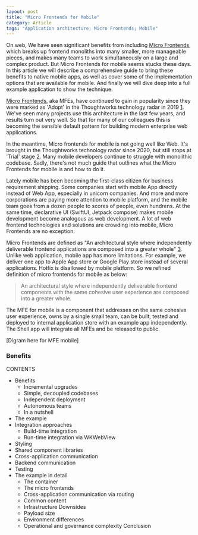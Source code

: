 ```yaml
---
layout: post
title: "Micro Frontends for Mobile"
category: Article
tags: "Application architecture; Micro Frontends; Mobile"
---
```


On web, We have seen significant benefits from including [Micro Frontends][Micro_Frontends], which breaks up frontend monoliths into many smaller, more manageable pieces, and makes many teams to work simultaneously on a large and complex product. But Micro Frontends for mobile seems stucks these days. In this article we will describe a comprehensive guide to bring these benefits to native mobile apps, as well as cover some of the implementation options that are available for mobile. And finally we will dive deep into a full example application to show the technique.

<!-- more -->

[Micro Frontends][Micro_Frontends], aka MFEs, have continued to gain in popularity since they were marked as 'Adopt' in the Thoughtworks technology radar in 2019 [1][Technology_Radar_Micro_Frontends]. We've seen many projects use this architecture in the last few years, and results turn out very well. So that for many of our colleagues this is becoming the sensible default pattern for building modern enterprise web applications.

In the meantime, Micro frontends for mobile is not going well like Web. It's brought in the Thoughtworks technology radar since 2020, but still stops at 'Trial' stage [2][Technology_Radar_Micro_Frontends_For_Mobile]. Many mobile developers continue to struggle with monolithic codebase. Sadly, there's not much guide that outlines what the Micro Frontends for mobile is and how to do it.

Lately mobile has been becoming the first-class citizen for business requirement shipping. Some companies start with mobile App directly instead of Web App, especially in unicorn companies. And more and more corporations are paying more attention to mobile platform, and the mobile team goes from a dozen people to scores of people, even hundrens. At the same time, declarative UI (SwiftUI, Jetpack compose) makes mobile development become analogous as web development. A lot of web frontend technologies and solutions are crowding into mobile, Micro Frontends are no exception.

Micro Frontends are defined as "An architectural style where independently deliverable frontend applications are composed into a greater whole" [3][Micro_Frontends]. Unlike web application, mobile app has more limitations. For example, we deliver one app to Apple App store or Google Play store instead of several applications. Hotfix is disallowed by mobile platform. So we refined definition of micro frontends for mobile as below:

> An architectural style where independently deliverable frontend components with the same cohesive user experience are composed into a greater whole.

The MFE for mobile is a component that addresses on the same cohesive user experience, owns by a single small team, can be built, tested and deployed to internal application store with an example app independently. The Shell app will integrate all MFEs and be released to public.

[Digram here for MFE mobile]

### Benefits



CONTENTS
- Benefits
  - Incremental upgrades
  - Simple, decoupled codebases
  - Independent deployment
  - Autonomous teams
  - In a nutshell
- The example
- Integration approaches
  - Build-time integration
  - Run-time integration via WKWebView
- Styling
- Shared component libraries
- Cross-application communication
- Backend communication
- Testing
- The example in detail
  - The container
  - The micro frontends
  - Cross-application communication via routing
  - Common content
  - Infrastructure
Downsides
  - Payload size
  - Environment differences
  - Operational and governance complexity
Conclusion


[Micro_Frontends]: https://martinfowler.com/articles/micro-frontends.html
[Technology_Radar_Micro_Frontends]: https://www.thoughtworks.com/radar/techniques/micro-frontends
[Technology_Radar_Micro_Frontends_For_Mobile]: https://www.thoughtworks.com/radar/techniques/micro-frontends-for-mobile

